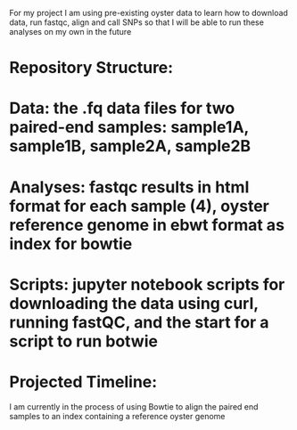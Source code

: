 

For my project I am using pre-existing oyster data to learn how to download data, run fastqc, align and call SNPs so that I will be able to run these analyses on my own in the future

# Repository Structure:

# Data: the .fq data files for two paired-end samples: sample1A, sample1B, sample2A, sample2B
# Analyses: fastqc results in html format for each sample (4), oyster reference genome in ebwt format as index for bowtie
# Scripts: jupyter notebook scripts for downloading the data using curl, running fastQC, and the start for a script to run botwie

# Projected Timeline:

I am currently in the process of using Bowtie to align the paired end samples to an index containing a reference oyster genome

